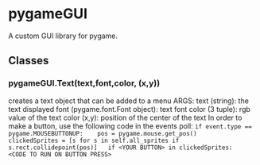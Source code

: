 # pygameGUI
A custom GUI library for pygame.

## Classes

### pygameGUI.Text(text,font,color, (x,y))
creates a text object that can be added to a menu
ARGS:
  text (string): the text displayed
  font (pygame.font.Font object): text font
  color (3 tuple): rgb value of the text color
  (x,y): position of the center of the text
In order to make a button, use the following code in the events poll:
`
if event.type == pygame.MOUSEBUTTONUP:   
  pos = pygame.mouse.get_pos()   
  clickedSprites = [s for s in self.all_sprites if s.rect.collidepoint(pos)]  
  if <YOUR BUTTON> in clickedSprites:   
    <CODE TO RUN ON BUTTON PRESS>
`

